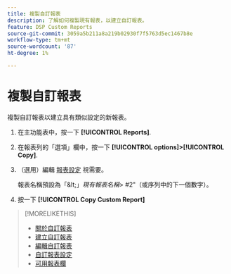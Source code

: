 ```yaml
---
title: 複製自訂報表
description: 了解如何複製現有報表，以建立自訂報表。
feature: DSP Custom Reports
source-git-commit: 3059a5b211a8a219b02930f7f5763d5ec1467b8e
workflow-type: tm+mt
source-wordcount: '87'
ht-degree: 1%

---
```


# 複製自訂報表

複製自訂報表以建立具有類似設定的新報表。

1. 在主功能表中，按一下 **[!UICONTROL Reports]**.

1. 在報表列的「選項」欄中，按一下 **[!UICONTROL options]>[!UICONTROL Copy]**.

1. （選用）編輯 [報表設定](/help/dsp/reports/report-settings.md) 視需要。

   報表名稱預設為「\&lt;」*現有報表名稱*\> \#2&quot;（或序列中的下一個數字）。

1. 按一下 **[!UICONTROL Copy Custom Report]**

>[!MORELIKETHIS]
>
>* [關於自訂報表](/help/dsp/reports/report-about.md)
>* [建立自訂報表](/help/dsp/reports/report-create.md)
>* [編輯自訂報表](/help/dsp/reports/report-edit.md)
>* [自訂報表設定](/help/dsp/reports/report-settings.md)
>* [可用報表欄](/help/dsp/reports/report-columns.md)

